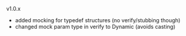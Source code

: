 v1.0.x
- added mocking for typedef structures (no verify/stubbing though)
- changed mock param type in verify to Dynamic (avoids casting)

